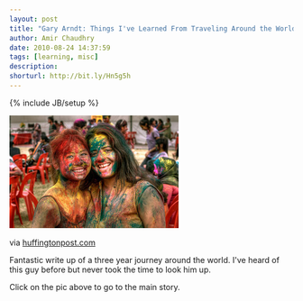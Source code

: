 ```yaml
---
layout: post
title: "Gary Arndt: Things I've Learned From Traveling Around the World for Three Years"
author: Amir Chaudhry
date: 2010-08-24 14:37:59
tags: [learning, misc]
description:
shorturl: http://bit.ly/Hn5g5h
---
```

{% include JB/setup %}

[![Gary Arndt - Traveling](/images/web/learned-from-traveling.jpeg)](http://www.huffingtonpost.com/gary-arndt/20-thing-ive-learned-from_b_673264.html)

via [huffingtonpost.com](http://www.huffingtonpost.com/gary-arndt/20-thing-ive-learned-from_b_673264.html)

Fantastic write up of a three year journey around the world. I've heard
of this guy before but never took the time to look him up.

Click on the pic above to go to the main story.
